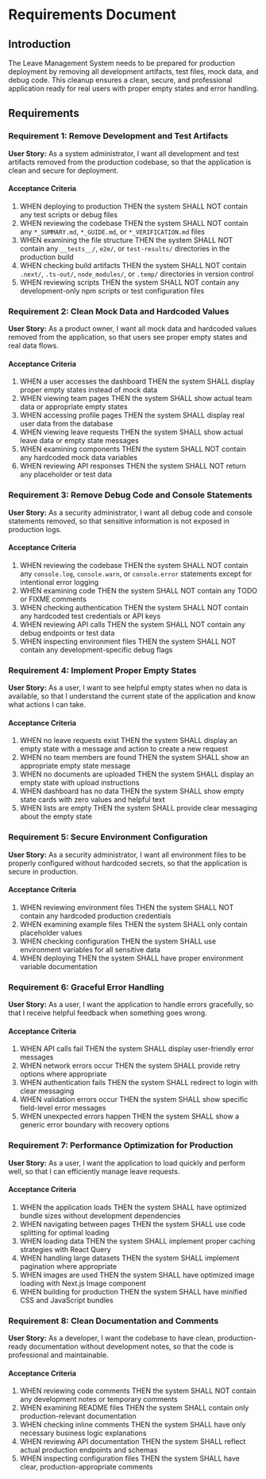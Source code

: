 # Requirements Document

## Introduction

The Leave Management System needs to be prepared for production deployment by removing all development artifacts, test files, mock data, and debug code. This cleanup ensures a clean, secure, and professional application ready for real users with proper empty states and error handling.

## Requirements

### Requirement 1: Remove Development and Test Artifacts

**User Story:** As a system administrator, I want all development and test artifacts removed from the production codebase, so that the application is clean and secure for deployment.

#### Acceptance Criteria

1. WHEN deploying to production THEN the system SHALL NOT contain any test scripts or debug files
2. WHEN reviewing the codebase THEN the system SHALL NOT contain any `*_SUMMARY.md`, `*_GUIDE.md`, or `*_VERIFICATION.md` files
3. WHEN examining the file structure THEN the system SHALL NOT contain any `__tests__/`, `e2e/`, or `test-results/` directories in the production build
4. WHEN checking build artifacts THEN the system SHALL NOT contain `.next/`, `.ts-out/`, `node_modules/`, or `.temp/` directories in version control
5. WHEN reviewing scripts THEN the system SHALL NOT contain any development-only npm scripts or test configuration files

### Requirement 2: Clean Mock Data and Hardcoded Values

**User Story:** As a product owner, I want all mock data and hardcoded values removed from the application, so that users see proper empty states and real data flows.

#### Acceptance Criteria

1. WHEN a user accesses the dashboard THEN the system SHALL display proper empty states instead of mock data
2. WHEN viewing team pages THEN the system SHALL show actual team data or appropriate empty states
3. WHEN accessing profile pages THEN the system SHALL display real user data from the database
4. WHEN viewing leave requests THEN the system SHALL show actual leave data or empty state messages
5. WHEN examining components THEN the system SHALL NOT contain any hardcoded mock data variables
6. WHEN reviewing API responses THEN the system SHALL NOT return any placeholder or test data

### Requirement 3: Remove Debug Code and Console Statements

**User Story:** As a security administrator, I want all debug code and console statements removed, so that sensitive information is not exposed in production logs.

#### Acceptance Criteria

1. WHEN reviewing the codebase THEN the system SHALL NOT contain any `console.log`, `console.warn`, or `console.error` statements except for intentional error logging
2. WHEN examining code THEN the system SHALL NOT contain any TODO or FIXME comments
3. WHEN checking authentication THEN the system SHALL NOT contain any hardcoded test credentials or API keys
4. WHEN reviewing API calls THEN the system SHALL NOT contain any debug endpoints or test data
5. WHEN inspecting environment files THEN the system SHALL NOT contain any development-specific debug flags

### Requirement 4: Implement Proper Empty States

**User Story:** As a user, I want to see helpful empty states when no data is available, so that I understand the current state of the application and know what actions I can take.

#### Acceptance Criteria

1. WHEN no leave requests exist THEN the system SHALL display an empty state with a message and action to create a new request
2. WHEN no team members are found THEN the system SHALL show an appropriate empty state message
3. WHEN no documents are uploaded THEN the system SHALL display an empty state with upload instructions
4. WHEN dashboard has no data THEN the system SHALL show empty state cards with zero values and helpful text
5. WHEN lists are empty THEN the system SHALL provide clear messaging about the empty state

### Requirement 5: Secure Environment Configuration

**User Story:** As a security administrator, I want all environment files to be properly configured without hardcoded secrets, so that the application is secure in production.

#### Acceptance Criteria

1. WHEN reviewing environment files THEN the system SHALL NOT contain any hardcoded production credentials
2. WHEN examining example files THEN the system SHALL only contain placeholder values
3. WHEN checking configuration THEN the system SHALL use environment variables for all sensitive data
4. WHEN deploying THEN the system SHALL have proper environment variable documentation

### Requirement 6: Graceful Error Handling

**User Story:** As a user, I want the application to handle errors gracefully, so that I receive helpful feedback when something goes wrong.

#### Acceptance Criteria

1. WHEN API calls fail THEN the system SHALL display user-friendly error messages
2. WHEN network errors occur THEN the system SHALL provide retry options where appropriate
3. WHEN authentication fails THEN the system SHALL redirect to login with clear messaging
4. WHEN validation errors occur THEN the system SHALL show specific field-level error messages
5. WHEN unexpected errors happen THEN the system SHALL show a generic error boundary with recovery options

### Requirement 7: Performance Optimization for Production

**User Story:** As a user, I want the application to load quickly and perform well, so that I can efficiently manage leave requests.

#### Acceptance Criteria

1. WHEN the application loads THEN the system SHALL have optimized bundle sizes without development dependencies
2. WHEN navigating between pages THEN the system SHALL use code splitting for optimal loading
3. WHEN loading data THEN the system SHALL implement proper caching strategies with React Query
4. WHEN handling large datasets THEN the system SHALL implement pagination where appropriate
5. WHEN images are used THEN the system SHALL have optimized image loading with Next.js Image component
6. WHEN building for production THEN the system SHALL have minified CSS and JavaScript bundles

### Requirement 8: Clean Documentation and Comments

**User Story:** As a developer, I want the codebase to have clean, production-ready documentation without development notes, so that the code is professional and maintainable.

#### Acceptance Criteria

1. WHEN reviewing code comments THEN the system SHALL NOT contain any development notes or temporary comments
2. WHEN examining README files THEN the system SHALL contain only production-relevant documentation
3. WHEN checking inline comments THEN the system SHALL have only necessary business logic explanations
4. WHEN reviewing API documentation THEN the system SHALL reflect actual production endpoints and schemas
5. WHEN inspecting configuration files THEN the system SHALL have clear, production-appropriate comments